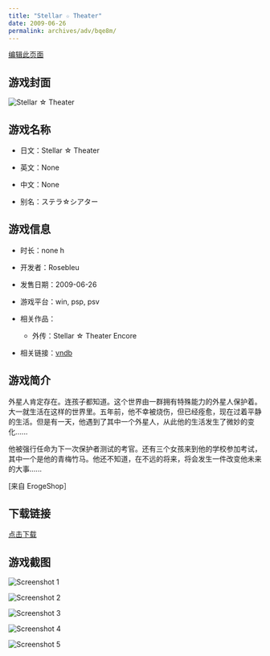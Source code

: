 ```yaml
---
title: "Stellar ☆ Theater"
date: 2009-06-26
permalink: archives/adv/bqe8m/
---
```

[编辑此页面](https://github.com/ACG-3/ADV3-source/blob/main/source/_posts/Stellar%20%E2%98%86%20Theater.md)

## 游戏封面

![Stellar ☆ Theater](https://pan.timero.xyz/d/onedrive/img_lib_001/Stellar%20%E2%98%86%20Theater_cover.avif)


## 游戏名称

- 日文：Stellar ☆ Theater
- 英文：None
- 中文：None

- 别名：ステラ☆シアター


## 游戏信息

- 时长：none h
- 开发者：Rosebleu
- 发售日期：2009-06-26
- 游戏平台：win, psp, psv
- 相关作品：
   - 外传：Stellar ☆ Theater Encore

- 相关链接：[vndb](https://vndb.org/v1185)


## 游戏简介

外星人肯定存在。连孩子都知道。这个世界由一群拥有特殊能力的外星人保护着。大一就生活在这样的世界里。五年前，他不幸被烧伤，但已经痊愈，现在过着平静的生活。但是有一天，他遇到了其中一个外星人，从此他的生活发生了微妙的变化......

他被强行任命为下一次保护者测试的考官。还有三个女孩来到他的学校参加考试，其中一个是他的青梅竹马。他还不知道，在不远的将来，将会发生一件改变他未来的大事......

[来自 ErogeShop］


## 下载链接

[点击下载](https://pan.timero.xyz/onedrive/adv_lib_001/Stellar%20%E2%98%86%20Theater)


## 游戏截图


![Screenshot 1](https://pan.timero.xyz/d/onedrive/img_lib_001/Stellar%20%E2%98%86%20Theater_Screenshot_1.avif)

![Screenshot 2](https://pan.timero.xyz/d/onedrive/img_lib_001/Stellar%20%E2%98%86%20Theater_Screenshot_2.avif)

![Screenshot 3](https://pan.timero.xyz/d/onedrive/img_lib_001/Stellar%20%E2%98%86%20Theater_Screenshot_3.avif)

![Screenshot 4](https://pan.timero.xyz/d/onedrive/img_lib_001/Stellar%20%E2%98%86%20Theater_Screenshot_4.avif)

![Screenshot 5](https://pan.timero.xyz/d/onedrive/img_lib_001/Stellar%20%E2%98%86%20Theater_Screenshot_5.avif)


